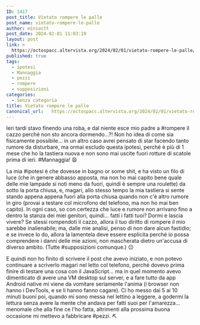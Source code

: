 ```yaml
---
ID: 1417
post_title: Vietato rompere le palle
post_name: vietato-rompere-le-palle
author: minioctt
post_date: 2024-02-01 11:03:19
layout: post
link: >
  https://octospacc.altervista.org/2024/02/01/vietato-rompere-le-palle/
published: true
tags:
  - ipotesi
  - Mannaggia
  - pezzi
  - rompere
  - supposizioni
categories:
  - Senza categoria
title: Vietato rompere le palle
canonical_url:   https://octospacc.altervista.org/2024/02/01/vietato-rompere-le-palle/
---
```

<!-- wp:paragraph -->
<p>Ieri tardi stavo finendo una roba, e dal niente esce mio padre a #rompere il cazzo perché non sto ancora dormendo...?! Non ho idea di come sia fisicamente possibile... in un altro caso avrei pensato di star facendo tanto rumore da disturbare, ma ormai escludo questa ipotesi, perché è più di 1 mese che ho la tastiera nuova e non sono mai uscite fuori rotture di scatole prima di ieri. #Mannaggia! 😩️</p>
<!-- /wp:paragraph -->

<!-- wp:paragraph -->
<p>La mia #ipotesi è che dovesse in bagno or some shit, e ha visto un filo di luce (che in genere abbasso apposta, ma non ho mai capito bene quale delle mie lampade si noti meno da fuori, quindi è sempre una roulette) da sotto la porta chiusa, e, magari, allo stesso tempo la mia tastiera si sente stando appena appena fuori alla porta chiusa quando non c'è altro rumore in giro (provai a testare col microfono del telefono, ma non ho mai ben capito). In ogni caso, so con certezza che luce e rumore non arrivano fino a dentro la stanza dei miei genitori, quindi... fatti i fatti tuoi? Dormi e lascia vivere? Se stessi rompendoti il cazzo, allora il tuo diritto di rompere il mio sarebbe inalienabile; ma, dalle mie analisi, penso di non dare alcun fastidio; e se invece lo do, allora la lamentela deve essere esplicita perché io possa comprendere i danni delle mie azioni, non mascherata dietro un'accusa di diverso ambito. (Tutte #supposizioni comunque.) 😐️</p>
<!-- /wp:paragraph -->

<!-- wp:paragraph -->
<p>E quindi non ho finito di scrivere il post che avevo iniziato, e non potevo continuare a scriverlo magari nel letto col telefono, perché dovevo prima finire di testare una cosa con il JavaScript... ma in quel momento avevo dimenticato di avere una VM desktop sul server, e a fare tutto da app Android native mi viene da vomitare seriamente l'anima (i browser non hanno i DevTools, e se li hanno fanno cagare). Ci ho messo dai 5 ai 10 minuti buoni poi, quando mi sono messa nel lettino a leggere, a godermi la lettura senza avere la mente che andava per fatti suoi per l'amarezza... menomale che alla fine ce l'ho fatta, altrimenti alla prossima buona occasione mi mettevo a fabbricare #pezzi. ⛏️</p>
<!-- /wp:paragraph -->